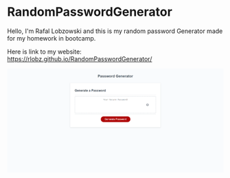 # RandomPasswordGenerator

Hello, I'm Rafal Lobzowski and this is my random password Generator made for my homework in bootcamp.

Here is link to my website: https://rlobz.github.io/RandomPasswordGenerator/

![website screnshoot](./assets/pictures/Screenshot.png)
